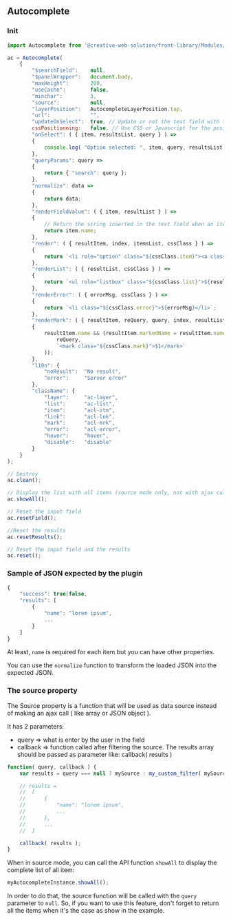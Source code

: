 ## Autocomplete

### Init

```js
import Autocomplete from '@creative-web-solution/front-library/Modules/Autocomplete'

ac = Autocomplete(
    {
        "$searchField":    null,
        "$panelWrapper":   document.body,
        "maxHeight":       200,
        "useCache":        false,
        "minchar":         3,
        "source":          null,
        "layerPosition":   AutocompleteLayerPosition.top,
        "url":             "",
        "updateOnSelect":  true, // Update or not the text field with the selected value
        cssPositionning:   false, // Use CSS or Javascript for the position of the layer
        "onSelect": ( { item, resultsList, query } ) =>
        {
            console.log( "Option selected: ", item, query, resultsList );
        },
        "queryParams": query =>
        {
            return { "search": query };
        },
        "normalize": data =>
        {
            return data;
        },
        "renderFieldValue": ( { item, resultList } ) =>
        {
            // Return the string inserted in the text field when an item is selected
            return item.name;
        },
        "render": ( { resultItem, index, itemsList, cssClass } ) =>
        {
            return `<li role="option" class="${cssClass.item}"><a class="${cssClass.link}" data-idx="${index}">${resultItem.markedName}</a></li>`;
        },
        "renderList": ( { resultList, cssClass } ) =>
        {
            return `<ul role="listbox" class="${cssClass.list}">${resultList.join('')}</ul>`;
        },
        "renderError": ( { errorMsg, cssClass } ) =>
        {
            return `<li class="${cssClass.error}">${errorMsg}</li>`;
        },
        "renderMark": ( { resultItem, reQuery, query, index, resultList, cssClass } ) =>
        {
            resultItem.name && (resultItem.markedName = resultItem.name.replace(
                reQuery,
                `<mark class="${cssClass.mark}">$1</mark>`
            ));
        },
        "l10n": {
            "noResult":  "No result",
            "error":     "Server error"
        },
        "className": {
            "layer":     "ac-layer",
            "list":      "ac-list",
            "item":      "acl-itm",
            "link":      "acl-lnk",
            "mark":      "acl-mrk",
            "error":     "acl-error",
            "hover":     "hover",
            "disable":   "disable"
        }
    }
);

// Destroy
ac.clean();

// Display the list with all items (source mode only, not with ajax call)
ac.showAll();

// Reset the input field
ac.resetField();

//Reset the results
ac.resetResults();

// Reset the input field and the results
ac.reset();
```


### Sample of JSON expected by the plugin


```js
{
    "success": true|false,
    "results": [
        {
            "name": "lorem ipsum",
            ...
        }
    ]
}
```

At least, `name` is required for each item but you can have other properties.

You can use the `normalize` function to transform the loaded JSON into the expected JSON.


### The source property


The Source property is a function that will be used as data source instead of making an ajax call ( like array or JSON object ).

It has 2 parameters:

* query => what is enter by the user in the field
* callback => function called after filtering the source. The results array should be passed as parameter like: callback( results )

```js
function( query, callback ) {
    var results = query === null ? mySource : my_custom_filter( mySource, query );

    // results =
    //  [
    //      {
    //          "name": "lorem ipsum",
    //          ...
    //      },
    //      ...
    //  ]

    callback( results );
}
```

When in source mode, you can call the API function `showAll` to display the complete list of all item:

```js
myAutocompleteInstance.showAll();
```

In order to do that, the source function will be called with the `query` parameter to `null`. So, if you want to use this feature, don't forget to return all the items when it's the case as show in the example.
